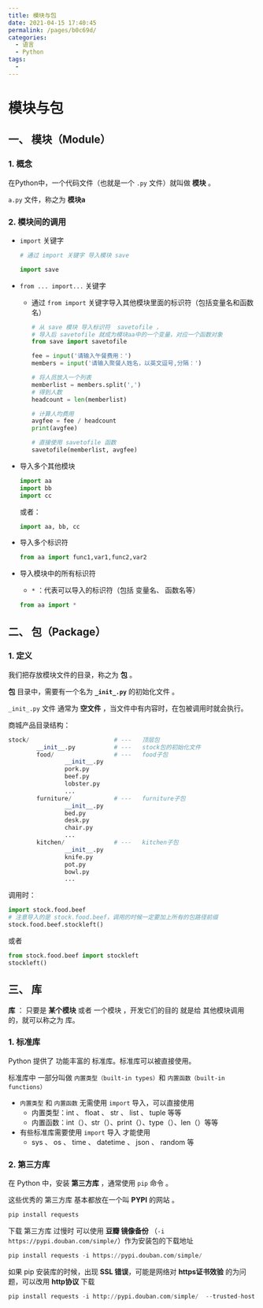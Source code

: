 ```yaml
---
title: 模块与包
date: 2021-04-15 17:40:45
permalink: /pages/b0c69d/
categories:
  - 语言
  - Python
tags:
  - 
---
```

# 模块与包

## 一、 模块（Module）

### 1. 概念

在Python中，一个代码文件（也就是一个 `.py` 文件）就叫做 **模块** 。

`a.py` 文件，称之为 **模块a**

### 2. 模块间的调用

-   `import` 关键字

    ```python
    # 通过 import 关键字 导入模块 save
    
    import save
    ```

-   `from ... import...` 关键字

    -   通过 `from import` 关键字导入其他模块里面的标识符（包括变量名和函数名）

        ```python
        # 从 save 模块 导入标识符  savetofile ，
        # 导入后 savetofile 就成为模块aa中的一个变量，对应一个函数对象
        from save import savetofile
        
        fee = input('请输入午餐费用：')
        members = input('请输入聚餐人姓名，以英文逗号,分隔：')
        
        # 将人员放入一个列表
        memberlist = members.split(',') 
        # 得到人数
        headcount = len(memberlist) 
        
        # 计算人均费用
        avgfee = fee / headcount
        print(avgfee)
        
        # 直接使用 savetofile 函数
        savetofile(memberlist, avgfee) 
        ```

-   导入多个其他模块

    ```python
    import aa
    import bb
    import cc
    ```

    或者：

    ```python
    import aa, bb, cc
    ```

-   导入多个标识符

    ```python
    from aa import func1,var1,func2,var2
    ```

-   导入模块中的所有标识符

    -   `*` ：代表可以导入的标识符（包括 变量名、 函数名等）

    ```python
    from aa import *
    ```

## 二、 包（Package）

### 1. 定义

我们把存放模块文件的目录，称之为 **包** 。

**包** 目录中，需要有一个名为 **`_init_.py`** 的初始化文件 。

`_init_.py` 文件 通常为 **空文件** ，当文件中有内容时，在包被调用时就会执行。

商城产品目录结构：

```python
stock/                        # ---   顶层包
        __init__.py           # ---   stock包的初始化文件
        food/                 # ---   food子包
                __init__.py
                pork.py
                beef.py
                lobster.py
                ...
        furniture/            # ---   furniture子包
                __init__.py
                bed.py
                desk.py
                chair.py
                ...
        kitchen/              # ---   kitchen子包
                __init__.py
                knife.py
                pot.py
                bowl.py
                ...
```

调用时：

```python
import stock.food.beef
# 注意导入的是 stock.food.beef，调用的时候一定要加上所有的包路径前缀
stock.food.beef.stockleft()
```

或者

```python
from stock.food.beef import stockleft
stockleft()
```

## 三、 库

**库** ： 只要是 **某个模块** 或者 一个模块 ，开发它们的目的 就是给 其他模块调用的，就可以称之为 库。

### 1. 标准库

Python 提供了 功能丰富的 标准库。标准库可以被直接使用。

标准库中 一部分叫做 `内置类型（built-in types）`和 `内置函数（built-in functions）`

-   `内置类型` 和 `内置函数` 无需使用 `import` 导入，可以直接使用
    -   内置类型：int 、 float 、 str 、 list 、 tuple 等等
    -   内置函数：int（）、str（）、print（）、type（）、len（）等等
-   有些标准库需要使用 `import` 导入 才能使用
    -   sys 、 os 、 time 、 datetime 、 json 、 random 等

### 2. 第三方库

在 Python 中，安装 **第三方库** ，通常使用 `pip` 命令 。

这些优秀的 第三方库 基本都放在一个叫 **PYPI** 的网站 。

```python
pip install requests
```

下载 第三方库 过慢时 可以使用 **豆瓣 镜像备份** （`-i https://pypi.douban.com/simple/`）作为安装包的下载地址

```python
pip install requests -i https://pypi.douban.com/simple/
```

如果 pip 安装库的时候，出现 **SSL 错误**，可能是网络对 **https证书效验** 的为问题，可以改用 **http协议** 下载

```python
pip install requests -i http://pypi.douban.com/simple/  --trusted-host pypi.douban.com
```

